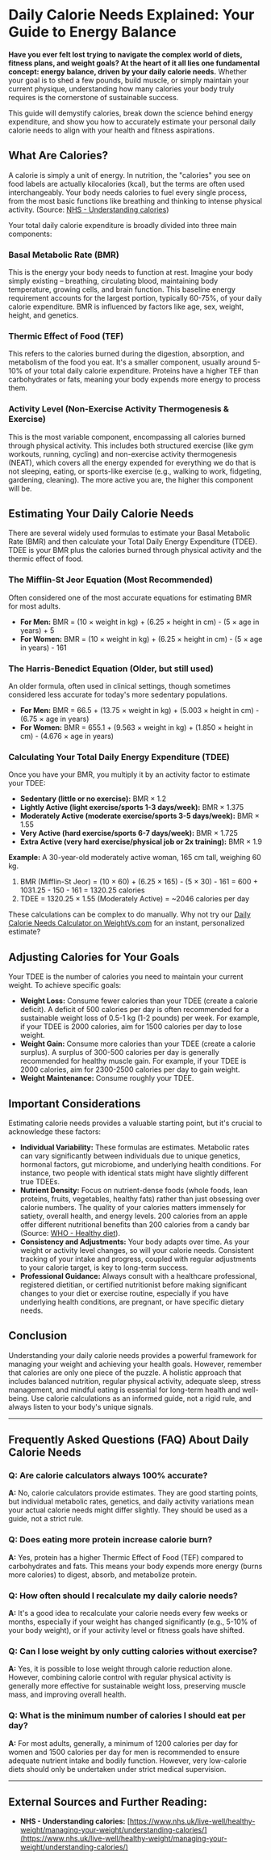 # Daily Calorie Needs Explained: Your Guide to Energy Balance

**Have you ever felt lost trying to navigate the complex world of diets, fitness plans, and weight goals? At the heart of it all lies one fundamental concept: energy balance, driven by your daily calorie needs.** Whether your goal is to shed a few pounds, build muscle, or simply maintain your current physique, understanding how many calories your body truly requires is the cornerstone of sustainable success.

This guide will demystify calories, break down the science behind energy expenditure, and show you how to accurately estimate your personal daily calorie needs to align with your health and fitness aspirations.

## What Are Calories?

A calorie is simply a unit of energy. In nutrition, the "calories" you see on food labels are actually kilocalories (kcal), but the terms are often used interchangeably. Your body needs calories to fuel every single process, from the most basic functions like breathing and thinking to intense physical activity. (Source: [NHS - Understanding calories](https://www.nhs.uk/live-well/healthy-weight/managing-your-weight/understanding-calories/))

Your total daily calorie expenditure is broadly divided into three main components:

### Basal Metabolic Rate (BMR)

This is the energy your body needs to function at rest. Imagine your body simply existing – breathing, circulating blood, maintaining body temperature, growing cells, and brain function. This baseline energy requirement accounts for the largest portion, typically 60-75%, of your daily calorie expenditure. BMR is influenced by factors like age, sex, weight, height, and genetics.

### Thermic Effect of Food (TEF)

This refers to the calories burned during the digestion, absorption, and metabolism of the food you eat. It's a smaller component, usually around 5-10% of your total daily calorie expenditure. Proteins have a higher TEF than carbohydrates or fats, meaning your body expends more energy to process them.

### Activity Level (Non-Exercise Activity Thermogenesis & Exercise)

This is the most variable component, encompassing all calories burned through physical activity. This includes both structured exercise (like gym workouts, running, cycling) and non-exercise activity thermogenesis (NEAT), which covers all the energy expended for everything we do that is not sleeping, eating, or sports-like exercise (e.g., walking to work, fidgeting, gardening, cleaning). The more active you are, the higher this component will be.

## Estimating Your Daily Calorie Needs

There are several widely used formulas to estimate your Basal Metabolic Rate (BMR) and then calculate your Total Daily Energy Expenditure (TDEE). TDEE is your BMR plus the calories burned through physical activity and the thermic effect of food.

### The Mifflin-St Jeor Equation (Most Recommended)

Often considered one of the most accurate equations for estimating BMR for most adults.

* **For Men:** BMR = (10 × weight in kg) + (6.25 × height in cm) - (5 × age in years) + 5
* **For Women:** BMR = (10 × weight in kg) + (6.25 × height in cm) - (5 × age in years) - 161

### The Harris-Benedict Equation (Older, but still used)

An older formula, often used in clinical settings, though sometimes considered less accurate for today's more sedentary populations.

* **For Men:** BMR = 66.5 + (13.75 × weight in kg) + (5.003 × height in cm) - (6.75 × age in years)
* **For Women:** BMR = 655.1 + (9.563 × weight in kg) + (1.850 × height in cm) - (4.676 × age in years)

### Calculating Your Total Daily Energy Expenditure (TDEE)

Once you have your BMR, you multiply it by an activity factor to estimate your TDEE:

* **Sedentary (little or no exercise):** BMR × 1.2
* **Lightly Active (light exercise/sports 1-3 days/week):** BMR × 1.375
* **Moderately Active (moderate exercise/sports 3-5 days/week):** BMR × 1.55
* **Very Active (hard exercise/sports 6-7 days/week):** BMR × 1.725
* **Extra Active (very hard exercise/physical job or 2x training):** BMR × 1.9

**Example:** A 30-year-old moderately active woman, 165 cm tall, weighing 60 kg.
1.  BMR (Mifflin-St Jeor) = (10 × 60) + (6.25 × 165) - (5 × 30) - 161
    = 600 + 1031.25 - 150 - 161 = 1320.25 calories
2.  TDEE = 1320.25 × 1.55 (Moderately Active) = ~2046 calories per day

These calculations can be complex to do manually. Why not try our [Daily Calorie Needs Calculator on WeightVs.com](https://www.weightvs.com/calculators?tab=calories) for an instant, personalized estimate?

## Adjusting Calories for Your Goals

Your TDEE is the number of calories you need to maintain your current weight. To achieve specific goals:

* **Weight Loss:** Consume fewer calories than your TDEE (create a calorie deficit). A deficit of 500 calories per day is often recommended for a sustainable weight loss of 0.5-1 kg (1-2 pounds) per week. For example, if your TDEE is 2000 calories, aim for 1500 calories per day to lose weight.
* **Weight Gain:** Consume more calories than your TDEE (create a calorie surplus). A surplus of 300-500 calories per day is generally recommended for healthy muscle gain. For example, if your TDEE is 2000 calories, aim for 2300-2500 calories per day to gain weight.
* **Weight Maintenance:** Consume roughly your TDEE.

## Important Considerations

Estimating calorie needs provides a valuable starting point, but it's crucial to acknowledge these factors:

* **Individual Variability:** These formulas are estimates. Metabolic rates can vary significantly between individuals due to unique genetics, hormonal factors, gut microbiome, and underlying health conditions. For instance, two people with identical stats might have slightly different true TDEEs.
* **Nutrient Density:** Focus on nutrient-dense foods (whole foods, lean proteins, fruits, vegetables, healthy fats) rather than just obsessing over calorie numbers. The quality of your calories matters immensely for satiety, overall health, and energy levels. 200 calories from an apple offer different nutritional benefits than 200 calories from a candy bar (Source: [WHO - Healthy diet](https://www.who.int/news-room/fact-sheets/detail/healthy-diet)).
* **Consistency and Adjustments:** Your body adapts over time. As your weight or activity level changes, so will your calorie needs. Consistent tracking of your intake and progress, coupled with regular adjustments to your calorie target, is key to long-term success.
* **Professional Guidance:** Always consult with a healthcare professional, registered dietitian, or certified nutritionist before making significant changes to your diet or exercise routine, especially if you have underlying health conditions, are pregnant, or have specific dietary needs.

## Conclusion

Understanding your daily calorie needs provides a powerful framework for managing your weight and achieving your health goals. However, remember that calories are only one piece of the puzzle. A holistic approach that includes balanced nutrition, regular physical activity, adequate sleep, stress management, and mindful eating is essential for long-term health and well-being. Use calorie calculations as an informed guide, not a rigid rule, and always listen to your body's unique signals.

---

## Frequently Asked Questions (FAQ) About Daily Calorie Needs

### Q: Are calorie calculators always 100% accurate?
**A:** No, calorie calculators provide estimates. They are good starting points, but individual metabolic rates, genetics, and daily activity variations mean your actual calorie needs might differ slightly. They should be used as a guide, not a strict rule.

### Q: Does eating more protein increase calorie burn?
**A:** Yes, protein has a higher Thermic Effect of Food (TEF) compared to carbohydrates and fats. This means your body expends more energy (burns more calories) to digest, absorb, and metabolize protein.

### Q: How often should I recalculate my daily calorie needs?
**A:** It's a good idea to recalculate your calorie needs every few weeks or months, especially if your weight has changed significantly (e.g., 5-10% of your body weight), or if your activity level or fitness goals have shifted.

### Q: Can I lose weight by only cutting calories without exercise?
**A:** Yes, it is possible to lose weight through calorie reduction alone. However, combining calorie control with regular physical activity is generally more effective for sustainable weight loss, preserving muscle mass, and improving overall health.

### Q: What is the minimum number of calories I should eat per day?
**A:** For most adults, generally, a minimum of 1200 calories per day for women and 1500 calories per day for men is recommended to ensure adequate nutrient intake and bodily function. However, very low-calorie diets should only be undertaken under strict medical supervision.

---
## External Sources and Further Reading:

* **NHS - Understanding calories:** [https://www.nhs.uk/live-well/healthy-weight/managing-your-weight/understanding-calories/](https://www.nhs.uk/live-well/healthy-weight/managing-your-weight/understanding-calories/)
